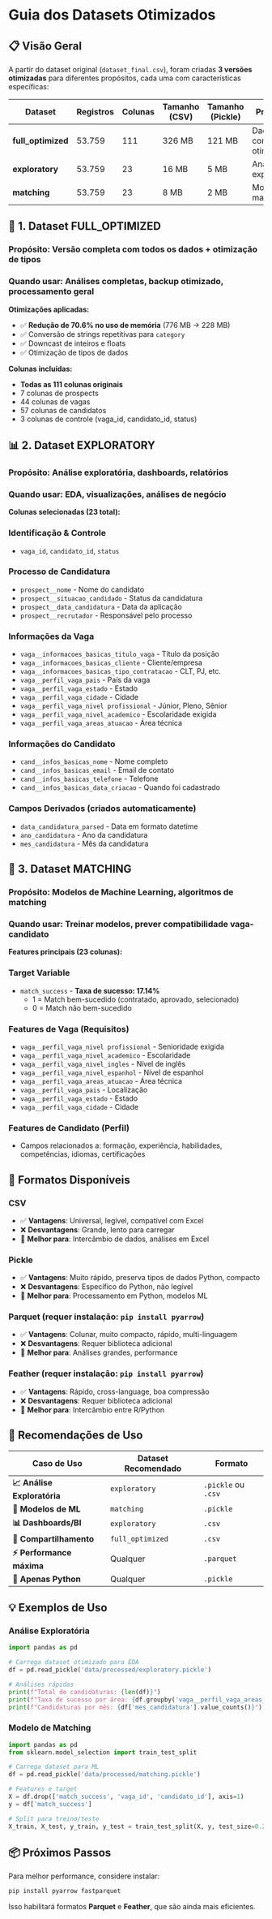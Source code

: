 # Guia dos Datasets Otimizados

## 📋 Visão Geral

A partir do dataset original (`dataset_final.csv`), foram criadas **3 versões otimizadas** para diferentes propósitos, cada uma com características específicas:

| Dataset | Registros | Colunas | Tamanho (CSV) | Tamanho (Pickle) | Propósito |
|---------|-----------|---------|---------------|------------------|-----------|
| **full_optimized** | 53.759 | 111 | 326 MB | 121 MB | Dados completos otimizados |
| **exploratory** | 53.759 | 23 | 16 MB | 5 MB | Análise exploratória |
| **matching** | 53.759 | 23 | 8 MB | 2 MB | Modelos de matching |

## 🎯 1. Dataset FULL_OPTIMIZED

### **Propósito**: Versão completa com todos os dados + otimização de tipos
### **Quando usar**: Análises completas, backup otimizado, processamento geral

**Otimizações aplicadas:**
- ✅ **Redução de 70.6% no uso de memória** (776 MB → 228 MB)
- ✅ Conversão de strings repetitivas para `category`
- ✅ Downcast de inteiros e floats
- ✅ Otimização de tipos de dados

**Colunas incluídas:**
- **Todas as 111 colunas originais**
- 7 colunas de prospects
- 44 colunas de vagas  
- 57 colunas de candidatos
- 3 colunas de controle (vaga_id, candidato_id, status)

## 📊 2. Dataset EXPLORATORY

### **Propósito**: Análise exploratória, dashboards, relatórios
### **Quando usar**: EDA, visualizações, análises de negócio

**Colunas selecionadas (23 total):**

### **Identificação & Controle**
- `vaga_id`, `candidato_id`, `status`

### **Processo de Candidatura**
- `prospect__nome` - Nome do candidato
- `prospect__situacao_candidado` - Status da candidatura
- `prospect__data_candidatura` - Data da aplicação
- `prospect__recrutador` - Responsável pelo processo

### **Informações da Vaga**
- `vaga__informacoes_basicas_titulo_vaga` - Título da posição
- `vaga__informacoes_basicas_cliente` - Cliente/empresa
- `vaga__informacoes_basicas_tipo_contratacao` - CLT, PJ, etc.
- `vaga__perfil_vaga_pais` - País da vaga
- `vaga__perfil_vaga_estado` - Estado
- `vaga__perfil_vaga_cidade` - Cidade
- `vaga__perfil_vaga_nivel profissional` - Júnior, Pleno, Sênior
- `vaga__perfil_vaga_nivel_academico` - Escolaridade exigida
- `vaga__perfil_vaga_areas_atuacao` - Área técnica

### **Informações do Candidato**
- `cand__infos_basicas_nome` - Nome completo
- `cand__infos_basicas_email` - Email de contato
- `cand__infos_basicas_telefone` - Telefone
- `cand__infos_basicas_data_criacao` - Quando foi cadastrado

### **Campos Derivados** (criados automaticamente)
- `data_candidatura_parsed` - Data em formato datetime
- `ano_candidatura` - Ano da candidatura
- `mes_candidatura` - Mês da candidatura

## 🤖 3. Dataset MATCHING

### **Propósito**: Modelos de Machine Learning, algoritmos de matching
### **Quando usar**: Treinar modelos, prever compatibilidade vaga-candidato

**Features principais (23 colunas):**

### **Target Variable**
- `match_success` - **Taxa de sucesso: 17.14%**
  - 1 = Match bem-sucedido (contratado, aprovado, selecionado)
  - 0 = Match não bem-sucedido

### **Features de Vaga (Requisitos)**
- `vaga__perfil_vaga_nivel profissional` - Senioridade exigida
- `vaga__perfil_vaga_nivel_academico` - Escolaridade
- `vaga__perfil_vaga_nivel_ingles` - Nível de inglês
- `vaga__perfil_vaga_nivel_espanhol` - Nível de espanhol
- `vaga__perfil_vaga_areas_atuacao` - Área técnica
- `vaga__perfil_vaga_pais` - Localização
- `vaga__perfil_vaga_estado` - Estado
- `vaga__perfil_vaga_cidade` - Cidade

### **Features de Candidato (Perfil)**
- Campos relacionados a: formação, experiência, habilidades, competências, idiomas, certificações

## 📁 Formatos Disponíveis

### **CSV** 
- ✅ **Vantagens**: Universal, legível, compatível com Excel
- ❌ **Desvantagens**: Grande, lento para carregar
- 🎯 **Melhor para**: Intercâmbio de dados, análises em Excel

### **Pickle**
- ✅ **Vantagens**: Muito rápido, preserva tipos de dados Python, compacto
- ❌ **Desvantagens**: Específico do Python, não legível
- 🎯 **Melhor para**: Processamento em Python, modelos ML

### **Parquet** (requer instalação: `pip install pyarrow`)
- ✅ **Vantagens**: Colunar, muito compacto, rápido, multi-linguagem
- ❌ **Desvantagens**: Requer biblioteca adicional
- 🎯 **Melhor para**: Análises grandes, performance

### **Feather** (requer instalação: `pip install pyarrow`)
- ✅ **Vantagens**: Rápido, cross-language, boa compressão
- ❌ **Desvantagens**: Requer biblioteca adicional
- 🎯 **Melhor para**: Intercâmbio entre R/Python

## 🚀 Recomendações de Uso

| Caso de Uso | Dataset Recomendado | Formato |
|-------------|-------------------|---------|
| **📈 Análise Exploratória** | `exploratory` | `.pickle` ou `.csv` |
| **🤖 Modelos de ML** | `matching` | `.pickle` |
| **📊 Dashboards/BI** | `exploratory` | `.csv` |
| **🔄 Compartilhamento** | `full_optimized` | `.csv` |
| **⚡ Performance máxima** | Qualquer | `.parquet` |
| **🐍 Apenas Python** | Qualquer | `.pickle` |

## 💡 Exemplos de Uso

### **Análise Exploratória**
```python
import pandas as pd

# Carrega dataset otimizado para EDA
df = pd.read_pickle('data/processed/exploratory.pickle')

# Análises rápidas
print(f"Total de candidaturas: {len(df)}")
print(f"Taxa de sucesso por área: {df.groupby('vaga__perfil_vaga_areas_atuacao')['status'].value_counts()}")
print(f"Candidaturas por mês: {df['mes_candidatura'].value_counts()}")
```

### **Modelo de Matching**
```python
import pandas as pd
from sklearn.model_selection import train_test_split

# Carrega dataset para ML
df = pd.read_pickle('data/processed/matching.pickle')

# Features e target
X = df.drop(['match_success', 'vaga_id', 'candidato_id'], axis=1)
y = df['match_success']

# Split para treino/teste
X_train, X_test, y_train, y_test = train_test_split(X, y, test_size=0.2, random_state=42)
```

## 📦 Próximos Passos

Para melhor performance, considere instalar:
```bash
pip install pyarrow fastparquet
```

Isso habilitará formatos **Parquet** e **Feather**, que são ainda mais eficientes.
